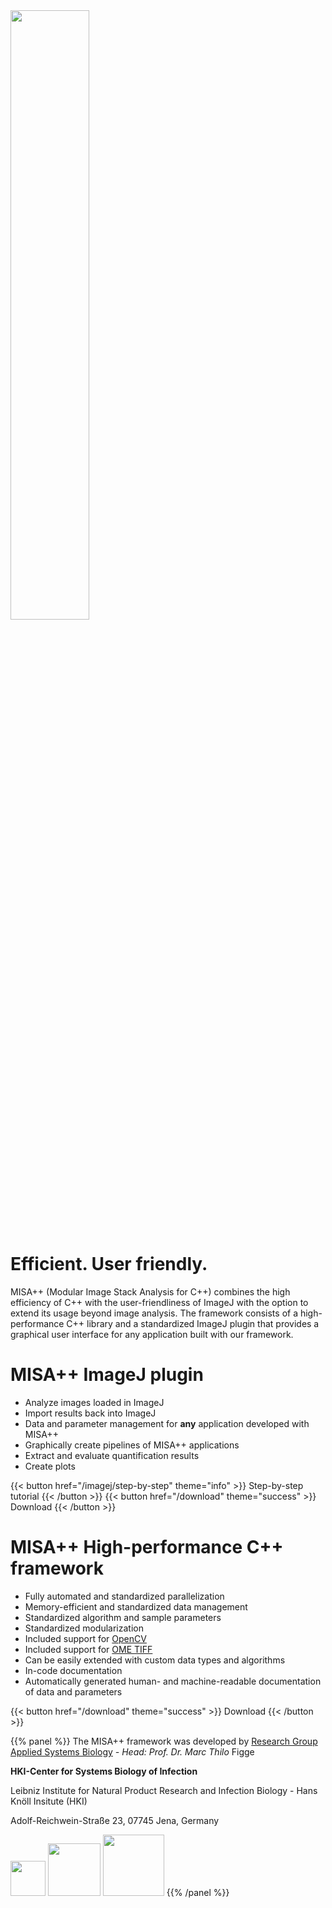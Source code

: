 <img src="/img/logo-content.svg" style="width: 50%;"/>

# Efficient. User friendly.

MISA++ (Modular Image Stack Analysis for C++) combines the high efficiency of C++
with the user-friendliness of ImageJ with the option to extend its usage beyond
image analysis.
The framework consists of a high-performance C++ library and a standardized ImageJ
plugin that provides a graphical user interface for any application built with
our framework.

# MISA++ ImageJ plugin

* Analyze images loaded in ImageJ
* Import results back into ImageJ
* Data and parameter management for **any** application developed with MISA++
* Graphically create pipelines of MISA++ applications
* Extract and evaluate quantification results
* Create plots

{{< button href="/imagej/step-by-step" theme="info" >}} Step-by-step tutorial {{< /button >}}
{{< button href="/download" theme="success" >}} Download {{< /button >}}

# MISA++ High-performance C++ framework

* Fully automated and standardized parallelization
* Memory-efficient and standardized data management
* Standardized algorithm and sample parameters
* Standardized modularization
* Included support for [OpenCV](http://opencv.org/)
* Included support for [OME TIFF](https://www.openmicroscopy.org/ome-files/)
* Can be easily extended with custom data types and algorithms
* In-code documentation
* Automatically generated human- and machine-readable documentation of data and parameters

<p>
{{< button href="/download" theme="success" >}} Download {{< /button >}}
</p>

{{% panel %}}
The MISA++ framework was developed
by [Research Group Applied Systems Biology](https://www.leibniz-hki.de/en/applied-systems-biology.html) *- Head: Prof. Dr. Marc Thilo* Figge

**HKI-Center for Systems Biology of Infection**

Leibniz Institute for Natural Product Research and Infection Biology - Hans Knöll Insitute (HKI)

Adolf-Reichwein-Straße 23, 07745 Jena, Germany

<a href="https://www.leibniz-hki.de/en/" target="_blank"><img src="/img/credits/hki.jpg" style="height: 4em; display: inline;"/></a>
<a href="https://www.ilrs.de/" target="_blank"><img src="/img/credits/ilrs.svg" style="height: 6em; display: inline;"/></a>
<a href="https://www.uni-jena.de/en/" target="_blank"><img src="/img/credits/uni-jena.png" style="height: 7em; display: inline;"/></a>
{{% /panel %}}
